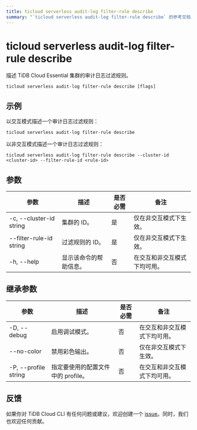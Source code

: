 ```yaml
---
title: ticloud serverless audit-log filter-rule describe
summary: "`ticloud serverless audit-log filter-rule describe` 的参考文档。"
---
```


# ticloud serverless audit-log filter-rule describe

描述 TiDB Cloud Essential 集群的审计日志过滤规则。

```shell
ticloud serverless audit-log filter-rule describe [flags]
```

## 示例

以交互模式描述一个审计日志过滤规则：

```shell
ticloud serverless audit-log filter-rule describe
```

以非交互模式描述一个审计日志过滤规则：

```shell
ticloud serverless audit-log filter-rule describe --cluster-id <cluster-id> --filter-rule-id <rule-id>
```

## 参数

| 参数                      | 描述                              | 是否必需 | 备注                                         |
|---------------------------|-----------------------------------|----------|----------------------------------------------|
| -c, --cluster-id string   | 集群的 ID。                       | 是       | 仅在非交互模式下生效。                      |
| --filter-rule-id string   | 过滤规则的 ID。                   | 是       | 仅在非交互模式下生效。                      |
| -h, --help                | 显示该命令的帮助信息。             | 否       | 在交互和非交互模式下均可用。                |

## 继承参数

| 参数                    | 描述                                                                 | 是否必需 | 备注                                         |
|-------------------------|----------------------------------------------------------------------|----------|----------------------------------------------|
| -D, --debug             | 启用调试模式。                                                       | 否       | 在交互和非交互模式下均可用。                |
| --no-color              | 禁用彩色输出。                                                       | 否       | 仅在非交互模式下生效。                      |
| -P, --profile string    | 指定要使用的配置文件中的 profile。                                   | 否       | 在交互和非交互模式下均可用。                |

## 反馈

如果你对 TiDB Cloud CLI 有任何问题或建议，欢迎创建一个 [issue](https://github.com/tidbcloud/tidbcloud-cli/issues/new/choose)。同时，我们也欢迎任何贡献。